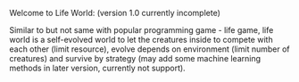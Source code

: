 Welcome to Life World: (version 1.0 currently incomplete)

Similar to but not same with popular programming game - life game, life world is a self-evolved world to let the creatures inside to compete with each other (limit resource), evolve depends on environment (limit number of creatures) and survive by strategy (may add some machine learning methods in later version, currently not support).
